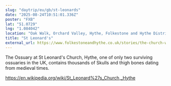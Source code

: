 ```yaml
---
slug: "daytrip/eu/gb/st-leonards"
date: "2025-08-24T10:51:01.336Z"
poster: "FXB"
lat: "51.0729"
lng: "1.084042"
location: "Oak Walk, Orchard Valley, Hythe, Folkestone and Hythe District, Kent, England, CT21 5DN, United Kingdom"
title: "St Leonard's"
external_url: https://www.folkestoneandhythe.co.uk/stories/the-church-with-the-bones/
---
```

The Ossuary at St Leonard's Church, Hythe, one of only two surviving ossuaries in the UK, contains thousands of Skulls and thigh bones dating from medieval times.

https://en.wikipedia.org/wiki/St_Leonard%27s_Church,_Hythe